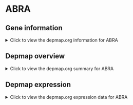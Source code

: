 <h1>ABRA</h1>

<h2>Gene information</h2>
<details>
  <summary>Click to view the depmap.org information for ABRA</summary>
  <iframe src="https://depmap.org/portal/gene/ABRA?tab=about" style="border:none;width:100%;height:800px"></iframe>
</details>

<h2>Depmap overview</h2>
<details>
  <summary>Click to view the depmap.org summary for ABRA</summary>
  <iframe src="https://depmap.org/portal/gene/ABRA?tab=overview" style="border:none;width:100%;height:800px"></iframe>
</details>

<h2>Depmap expression</h2>
<details>
  <summary>Click to view the depmap.org expression data for ABRA</summary>
  <iframe src="https://depmap.org/portal/gene/ABRA?tab=characterization" style="border:none;width:100%;height:800px"></iframe>
</details>


<!--
<h2>Reactome Pathway diagram</h2>
<details>
  <summary>Click to view Reactome pathway for ABRA</summary>
  PNAME
</details>
-->


